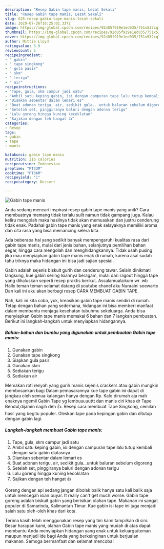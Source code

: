```yaml
---
description: "Resep Gabin tape manis, Lezat Sekali"
title: "Resep Gabin tape manis, Lezat Sekali"
slug: 626-resep-gabin-tape-manis-lezat-sekali
date: 2020-07-26T16:25:02.337Z
image: https://img-global.cpcdn.com/recipes/92d85f919e1ed035/751x532cq70/gabin-tape-manis-foto-resep-utama.jpg
thumbnail: https://img-global.cpcdn.com/recipes/92d85f919e1ed035/751x532cq70/gabin-tape-manis-foto-resep-utama.jpg
cover: https://img-global.cpcdn.com/recipes/92d85f919e1ed035/751x532cq70/gabin-tape-manis-foto-resep-utama.jpg
author: Mittie Lloyd
ratingvalue: 3.9
reviewcount: 5
recipeingredient:
- " gabin"
- " tape singkong"
- " gula pasir"
- " skm"
- " terigu"
- " air"
recipeinstructions:
- "Tape, gula, skm campur jadi satu"
- "Ambil satu keping gabin, isi dengan campuran tape lalu tutup kembali dengan satu gabin diatasnya"
- "Diamkan sebentar dalam lemari es"
- "Buat adonan terigu, air, sedikit gula...untuk baluran sebelum digoreng"
- "Setelah set, pinggiranya baluri dengan adonan terigu"
- "Lalu goreng hingga kuning kecoklatan"
- "Sajikan dengan teh hangat 👍"
categories:
- Resep
tags:
- gabin
- tape
- manis

katakunci: gabin tape manis 
nutrition: 216 calories
recipecuisine: Indonesian
preptime: "PT33M"
cooktime: "PT36M"
recipeyield: "1"
recipecategory: Dessert

---
```



![Gabin tape manis](https://img-global.cpcdn.com/recipes/92d85f919e1ed035/751x532cq70/gabin-tape-manis-foto-resep-utama.jpg)

Anda sedang mencari inspirasi resep gabin tape manis yang unik? Cara membuatnya memang tidak terlalu sulit namun tidak gampang juga. Kalau keliru mengolah maka hasilnya tidak akan memuaskan dan justru cenderung tidak enak. Padahal gabin tape manis yang enak selayaknya memiliki aroma dan cita rasa yang bisa memancing selera kita.

Ada beberapa hal yang sedikit banyak mempengaruhi kualitas rasa dari gabin tape manis, mulai dari jenis bahan, selanjutnya pemilihan bahan segar, hingga cara mengolah dan menghidangkannya. Tidak usah pusing jika mau menyiapkan gabin tape manis enak di rumah, karena asal sudah tahu triknya maka hidangan ini bisa jadi sajian spesial.

Gabin adalah sejenis biskuit gurih dan cenderung tawar. Selain dinikmati langsung, kue gabin sering Isiannya beragam, mulai dari ragout hingga tape yang dihaluskan seperti resep praktis berikut. Assalamualaikum wr. wb Hallo teman teman selamat datang di youtube chanel aku Nuraaini soewarto Dan kali ini aku akan berbagi resep CARA MEMBUAT GABIN TAPE.


Nah, kali ini kita coba, yuk, kreasikan gabin tape manis sendiri di rumah. Tetap dengan bahan yang sederhana, hidangan ini bisa memberi manfaat dalam membantu menjaga kesehatan tubuhmu sekeluarga. Anda bisa menyiapkan Gabin tape manis memakai 6 bahan dan 7 langkah pembuatan. Berikut ini langkah-langkah untuk menyiapkan hidangannya.

<!--inarticleads1-->

##### Bahan-bahan dan bumbu yang digunakan untuk pembuatan Gabin tape manis:

1. Gunakan  gabin
1. Gunakan  tape singkong
1. Siapkan  gula pasir
1. Gunakan  skm
1. Sediakan  terigu
1. Sediakan  air


Memakan roti renyah yang gurih manis sejenis crackers atau gabin mungkin membosankan bagi Dalam pemasarannya kue tape gabin ini dapat di jangkau oleh semua kalangan hanya dengan Rp. Kalo dirumah aja mah enaknya ngemil Gabin Tape yg lembuuuuuttt dan manis ciri khas dr Tape Bendul,dijamin nagih deh 👍. Resep cara membuat Tape Singkong, cemilan hasil yang begitu populer. Oleskan tape pada kepingan gabin dan ditutup dengan gabin lagi. 

<!--inarticleads2-->

##### Langkah-langkah membuat Gabin tape manis:

1. Tape, gula, skm campur jadi satu
1. Ambil satu keping gabin, isi dengan campuran tape lalu tutup kembali dengan satu gabin diatasnya
1. Diamkan sebentar dalam lemari es
1. Buat adonan terigu, air, sedikit gula...untuk baluran sebelum digoreng
1. Setelah set, pinggiranya baluri dengan adonan terigu
1. Lalu goreng hingga kuning kecoklatan
1. Sajikan dengan teh hangat 👍


Goreng dengan api sedang jangan dibolak balik hanya satu kali balik saja untuk mencegah isian buyar. It really can&#39;t get much worse. Gabin tape goreng adalah biskuit gabin yang berisikan olahan tape. Makanan ini sangat populer di Samarinda, Kalimantan Timur. Kue gabin isi tape ini juga menjadi salah satu oleh-oleh khas dari kota. 

Terima kasih telah menggunakan resep yang tim kami tampilkan di sini. Besar harapan kami, olahan Gabin tape manis yang mudah di atas dapat membantu Anda menyiapkan hidangan yang enak untuk keluarga/teman maupun menjadi ide bagi Anda yang berkeinginan untuk berjualan makanan. Semoga bermanfaat dan selamat mencoba!
